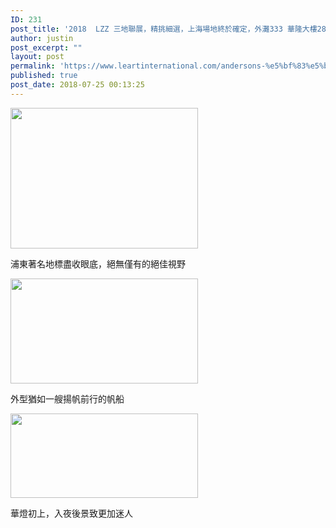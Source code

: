 ```yaml
---
ID: 231
post_title: '2018  LZZ 三地聯展，精挑細選，上海場地終於確定，外灘333 華隆大樓28樓'
author: justin
post_excerpt: ""
layout: post
permalink: 'https://www.leartinternational.com/andersons-%e5%bf%83%e5%be%97/'
published: true
post_date: 2018-07-25 00:13:25
---
```

<img class="alignnone size-medium wp-image-685" src="https://www.leartinternational.com/wordpress/wp-content/uploads/2018/07/浦東地標-300x225.jpg" alt="" width="300" height="225" />

浦東著名地標盡收眼底，絕無僅有的絕佳視野

<img class="alignnone size-medium wp-image-684" src="https://www.leartinternational.com/wordpress/wp-content/uploads/2018/07/帆船-300x168.jpg" alt="" width="300" height="168" />

外型猶如一艘揚帆前行的帆船

<img class="alignnone size-medium wp-image-686" src="https://www.leartinternational.com/wordpress/wp-content/uploads/2018/07/華燈初上-300x135.jpg" alt="" width="300" height="135" />

華燈初上，入夜後景致更加迷人<!--more-->